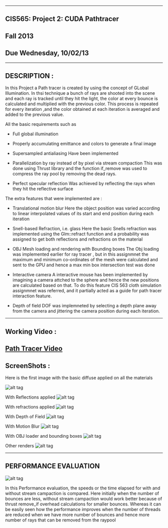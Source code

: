 -------------------------------------------------------------------------------
CIS565: Project 2: CUDA Pathtracer
-------------------------------------------------------------------------------
Fall 2013
-------------------------------------------------------------------------------
Due Wednesday, 10/02/13
-------------------------------------------------------------------------------


-------------------------------------------------------------------------------
DESCRIPTION :
-------------------------------------------------------------------------------
In this Project a Path tracer is created by using the concept of GLobal Illumination. In thsi technique a bunch
of rays are shooted into the scene and each ray is tracked until they hit the light, the color at every bounce 
is calculated and multiplied with the previous color. This process is repeated for every iteration ,and the color 
obtained at each iteration is averaged and added to the previous value. 

All the basic requirements such as 
* Full global illumination 
* Properly accumulating emittance and colors to generate a final image
* Supersampled antialiasing
Have been implemented 

* Parallelization by ray instead of by pixel via stream compaction 
This was done using Thrust library and the function if_remove was used to compress the ray pool by removing 
the dead rays.

* Perfect specular reflection
Was achieved by reflecting the rays when they hit the reflective surface 


The extra features that were implemented are : 

* Translational motion blur
  Here the object position was varied according to linear interpolated values of its start and end 
  position during each iteration

* Snell-based Refraction, i.e. glass
  Here the basic Snells refraction was implemented using the Glm::refract function and a probability 
  was assigned to get both reflections and refractions on the material 

* OBJ Mesh loading and rendering with Bounding boxes
  The Obj loading was implemented earlier for ray tracer , but in this assignmnet the maximum and minimum
  co-ordinates of the mesh were calculated and sent to the GPU and hence a max min box intersection test 
  was done

* Interactive camera
  A interactive mouse has been implemented by imagining a camera attched to the sphere and hence the new 
  positions are calculated based on that. To do this feature CIS 563 cloth simulation assignmnet was referred,
  and it partially acted as a guide for path tracer interaction feature. 

* Depth of field
  DOF was implemneted by selecting a depth plane away from the camera and jittering the camera position during 
  each iteration.  

-------------------------------------------------------------------------------
Working Video :
-------------------------------------------------------------------------------
[Path Tracer Video](http://www.youtube.com/watch?v=bA-7rGa7juM&feature=youtu.be)
-------------------------------------------------------------------------------
ScreenShots :
-------------------------------------------------------------------------------
Here is the first image with the basic diffuse applied on all the materials 

![alt tag](https://raw.github.com/vivreddy/Project2-Pathtracer/master/renders/3.png)


With Reflections applied 
![alt tag](https://raw.github.com/vivreddy/Project2-Pathtracer/master/renders/4.png)

With refractions applied 
![alt tag](https://raw.github.com/vivreddy/Project2-Pathtracer/master/renders/5.png)

With Depth of Field 
![alt tag](https://raw.github.com/vivreddy/Project2-Pathtracer/master/renders/6.png)

With Motion Blur 
![alt tag](https://raw.github.com/vivreddy/Project2-Pathtracer/master/renders/8.png)

With OBJ loader and bounding boxes 
![alt tag](https://raw.github.com/vivreddy/Project2-Pathtracer/master/renders/7.png)

Other renders
![alt tag](https://raw.github.com/vivreddy/Project2-Pathtracer/master/renders/2.png)



-------------------------------------------------------------------------------
PERFORMANCE EVALUATION
-------------------------------------------------------------------------------

![alt tag](https://raw.github.com/vivreddy/Project2-Pathtracer/master/renders/table.png)

In this Performance evaluation, the speeds or the time elapsed for with and without stream
campaction is compared. Here initially when the number of bounces are less, without stream 
campaction would work better because of thrust remove_if overhead calculations for smaller
bounces.
Whereas it can be easily seen how the performance improves when the number of threads are reduced 
when we have more number of bounces and hence more number of rays that can be removed from the raypool


